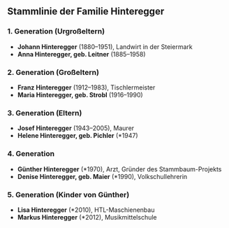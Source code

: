 ## Stammlinie der Familie Hinteregger

### 1. Generation (Urgroßeltern)
- **Johann Hinteregger** (1880–1951), Landwirt in der Steiermark  
- **Anna Hinteregger, geb. Leitner** (1885–1958)  

### 2. Generation (Großeltern)  
- **Franz Hinteregger** (1912–1983), Tischlermeister  
- **Maria Hinteregger, geb. Strobl** (1916–1990)  

### 3. Generation (Eltern)  
- **Josef Hinteregger** (1943–2005), Maurer  
- **Helene Hinteregger, geb. Pichler** (*1947)  

### 4. Generation  
- **Günther Hinteregger** (*1970), Arzt, Gründer des Stammbaum-Projekts
- **Denise Hinteregger, geb. Maier** (*1990), Volkschullehrerin  

### 5. Generation (Kinder von Günther)  
- **Lisa Hinteregger** (*2010), HTL-Maschienenbau  
- **Markus Hinteregger** (*2012), Musikmittelschule  
